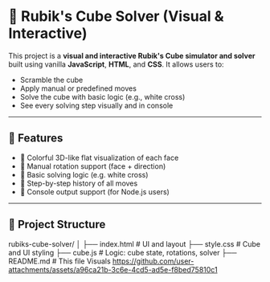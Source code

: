 # 🧩 Rubik's Cube Solver (Visual & Interactive)

This project is a **visual and interactive Rubik's Cube simulator and solver** built using vanilla **JavaScript**, **HTML**, and **CSS**. It allows users to:

- Scramble the cube
- Apply manual or predefined moves
- Solve the cube with basic logic (e.g., white cross)
- See every solving step visually and in console

---

## 🚀 Features

- 🎨 Colorful 3D-like flat visualization of each face
- 🔁 Manual rotation support (face + direction)
- 🤖 Basic solving logic (e.g. white cross)
- 📜 Step-by-step history of all moves
- 🧪 Console output support (for Node.js users)

---

## 📂 Project Structure

rubiks-cube-solver/
│
├── index.html # UI and layout
├── style.css # Cube and UI styling
├── cube.js # Logic: cube state, rotations, solver
├── README.md # This file
Visuals
https://github.com/user-attachments/assets/a96ca21b-3c6e-4cd5-ad5e-f8bed75810c1
